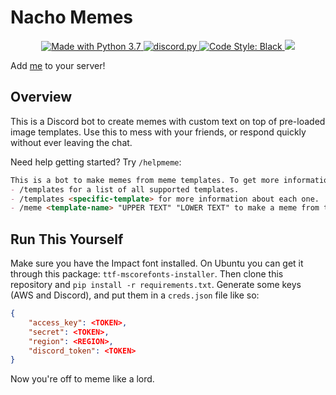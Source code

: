 # Nacho Memes
<p align="center">
    <a href="https://www.python.org/downloads/">
    <img src="https://img.shields.io/badge/Made%20With-Python%203.7-blue.svg?style=for-the-badge" alt="Made with Python 3.7">
  </a>
  <a href="https://github.com/Rapptz/discord.py/">
      <img src="https://img.shields.io/badge/discord-py-blue.svg" alt="discord.py">
  </a>
  <a href="https://github.com/ambv/black">
    <img src="https://img.shields.io/badge/code%20style-black-000000.svg" alt="Code Style: Black">
  </a>
  <a href="http://makeapullrequest.com">
    <img src="https://img.shields.io/badge/PRs-welcome-brightgreen.svg">
  </a>
</p>

Add [me](https://discordapp.com/oauth2/authorize?&client_id=628445658743046154&scope=bot&permissions=59392) to your server!

## Overview

This is a Discord bot to create memes with custom text on top of pre-loaded image templates. Use this to mess with your friends, or respond quickly without ever leaving the chat.

Need help getting started? Try `/helpmeme`:

```md
This is a bot to make memes from meme templates. To get more information try:
- /templates for a list of all supported templates.
- /templates <specific-template> for more information about each one.
- /meme <template-name> "UPPER TEXT" "LOWER TEXT" to make a meme from that *perfect* template.
```

## Run This Yourself

Make sure you have the Impact font installed. On Ubuntu you can get it through this package: `ttf-mscorefonts-installer`. Then clone this repository and `pip install -r requirements.txt`. Generate some keys (AWS and Discord), and put them in a `creds.json` file like so:

```json
{
    "access_key": <TOKEN>,
    "secret": <TOKEN>,
    "region": <REGION>,
    "discord_token": <TOKEN>
}
```

Now you're off to meme like a lord.
